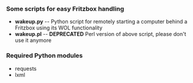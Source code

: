 ### Some scripts for easy Fritzbox handling

* **wakeup.py** -- Python script for remotely starting a computer behind a Fritzbox using its WOL functionality
* **wakeup.pl** -- **DEPRECATED** Perl version of above script, please don't use it anymore

### Required Python modules

* requests
* lxml
